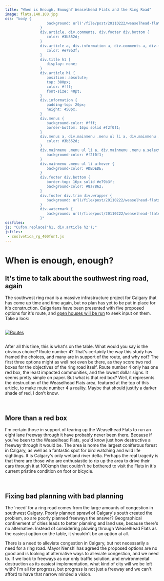 ```yaml
---
title: "When is Enough, Enough? Weaselhead Flats and the Ring Road"
image: flats.140.100.jpg
css: "body {
                   background: url('/file/post/20110222/weaselhead-flats-ring-road/flats.jpg') repeat-x top center #8a7862;
                }
                div.article, div.comments, div.footer div.bottom {
                   color: #3b352d;
                }
                div.article a, div.information a, div.comments a, div.footer div.bottom a {
                   color: #e79b3f;
                }
                div.title h1 {
                   display: none;
                }
                div.article h1 {
                   position: absolute;
                   top: 380px;
                   color: #fff;
                   font-size: 40pt;
                }
                div.information {
                   padding-top: 20px;
                   height: 450px;
                }
                div.menus {
                   background-color: #fff;
                   border-bottom: 16px solid #f2f0f1;
                }
                div.menus a, div.mainmenu .menu ul li a, div.mainmenu .menu ul li a.selected {
                   color: #3b352d;
                }
                div.mainmenu .menu ul li a, div.mainmenu .menu a.selected, div.mainmenu .menu a:hover, div.mainmenu .menu li:hover>a, div.mainmenu .menu li li {
                   background-color: #f2f0f1;
                }
                div.mainmenu .menu ul li a:hover {
                   background-color: #DEDEDE;
                }
                div.footer div.bottom {
                   border-top: 16px solid #e79b3f;
                   background-color: #8a7862;
                }
                div.footer div.trim div.wrapper {
                   background: url(/file/post/20110222/weaselhead-flats-ring-road/skyline_fall.png) no-repeat center bottom;
                }
                div.watermark {
                   background: url(/file/post/20110222/weaselhead-flats-ring-road/dmcb_design_3b352d.png);
                }"
cssfiles:
js: "Cufon.replace('h1, div.article h2');"
jsfiles:
 - coolvetica_rg_400font.js
---
```

<h1>When is enough, enough?</h1>
<h2>It's time to talk about the southwest ring road, again</h2>
<p class="quad leftedge">The southwest ring road is a massive infrastructure project for Calgary that has come up time and time again, but no plan has yet to be put in place for it's construction. Calgarians have been presented with five proposed options for it's route, and <a href="http://calgary.ctv.ca/servlet/an/local/CTVNews/20110222/CGY_ring_road_110222/20110222?hub=CalgaryHome">open houses will be run</a> to seek input on them. Take a look:</p>
<p><a href="http://www.transportation.alberta.ca/Content/docType490/Production/CSWRR/Communities_workshop_1.pdf"><img style="padding-top: 15px; padding-right: 0px; padding-bottom: 15px; padding-left: 0px;" src="/file/post/20110222/weaselhead-flats-ring-road/routes.620.png" alt="Routes" /></a></p>
<p class="quad leftedge">After all this time, this is what's on the table. What would you say is the obvious choice? Route number 4? That's certainly the way this study has framed the choices, and many are in support of the route, and why not?&nbsp;The first three options might as well not even be there, as they score two red boxes for the objectives of the ring road itself. Route number 4 only has one red box, the least impacted communities, and the lowest dollar signs. It seems pretty simple on paper. But what is that red box? Well, it represents the destruction of the Weaselhead Flats area, featured at the top of this article, to make route number 4 a reality. Maybe that should justify a darker shade of red, I don't know.</p>
<p>&nbsp;</p>
<h2>More than a red box</h2>
<p class="quad leftedge">I'm certain those in support of tearing up the Weaselhead Flats to run an eight lane freeway through it have probably never been there. Because if you've been to the Weaselhead Flats, you'd know just how destructive a freeway through it would be. The area is home the largest coniferous forest in Calgary, as well as a fantastic spot for bird watching and wild life sightings. It is Calgary's only wetland river delta. Perhaps the real tragedy is that there are those who are enthusiastic to rip up the area to drive their cars through it at 100kmph that couldn't be bothered to visit the Flats in it's current pristine condition on foot or bicycle.</p>
<p>&nbsp;</p>
<h2>Fixing bad planning with bad planning</h2>
<p class="quad leftedge">The 'need' for a ring road comes from the large amounts of congestion in southwest Calgary. Poorly planned sprawl of Calgary's south created the problem, so are poorly planned freeways the answer? Geographical confinement of cities leads to better planning and land use, because there's no alternative. Instead of considering plowing through Weaselhead Flats as the easiest option on the table, it shouldn't be an option at all.</p>
<p class="quad leftedge">There is a need to alleviate congestion in Calgary, but not necessarily a need for a ring road. Mayor Nenshi has agreed the proposed options are no good and is looking at alternative ways to alleviate congestion, and we need to. If we look to freeways as our only traffic solution, and environmental destruction as its easiest implementation, what kind of city will we be left with? I'm all for progress, but progress is not just a freeway and we can't afford to have that narrow minded a vision.</p>